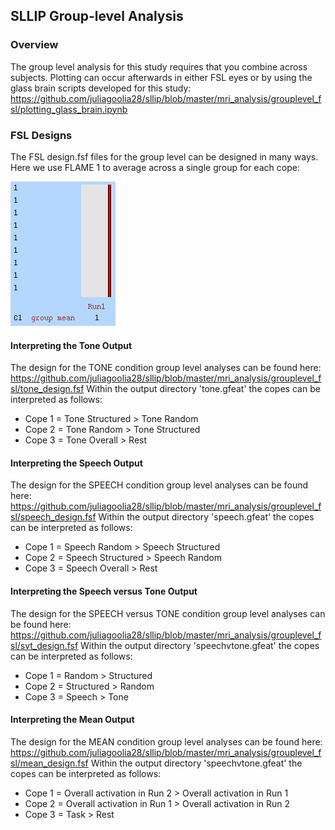 ## SLLIP Group-level Analysis

### Overview
The group level analysis for this study requires that you combine across subjects. Plotting can occur afterwards in either FSL eyes or by using the glass brain scripts developed for this study: <https://github.com/juliagoolia28/sllip/blob/master/mri_analysis/grouplevel_fsl/plotting_glass_brain.ipynb>

### FSL Designs
The FSL design.fsf files for the group level can be designed in many ways. Here we use FLAME 1 to average across a single group for each cope:

![Overall design](https://github.com/juliagoolia28/sllip/blob/master/mri_analysis/grouplevel_fsl/grouplevel_design.png)

#### Interpreting the Tone Output
The design for the TONE condition group level analyses can be found here: <https://github.com/juliagoolia28/sllip/blob/master/mri_analysis/grouplevel_fsl/tone_design.fsf>
Within the output directory 'tone.gfeat' the copes can be interpreted as follows:
- Cope 1 = Tone Structured > Tone Random
- Cope 2 = Tone Random > Tone Structured
- Cope 3 = Tone Overall > Rest

#### Interpreting the Speech Output
The design for the SPEECH condition group level analyses can be found here: <https://github.com/juliagoolia28/sllip/blob/master/mri_analysis/grouplevel_fsl/speech_design.fsf>
Within the output directory 'speech.gfeat' the copes can be interpreted as follows:
- Cope 1 = Speech Random > Speech Structured
- Cope 2 = Speech Structured > Speech Random 
- Cope 3 = Speech Overall > Rest

#### Interpreting the Speech versus Tone Output
The design for the SPEECH versus TONE condition group level analyses can be found here: <https://github.com/juliagoolia28/sllip/blob/master/mri_analysis/grouplevel_fsl/svt_design.fsf>
Within the output directory 'speechvtone.gfeat' the copes can be interpreted as follows:
- Cope 1 = Random > Structured
- Cope 2 = Structured > Random 
- Cope 3 = Speech > Tone

#### Interpreting the Mean Output
The design for the MEAN condition group level analyses can be found here: <https://github.com/juliagoolia28/sllip/blob/master/mri_analysis/grouplevel_fsl/mean_design.fsf>
Within the output directory 'speechvtone.gfeat' the copes can be interpreted as follows:
- Cope 1 = Overall activation in Run 2 > Overall activation in Run 1
- Cope 2 = Overall activation in Run 1 > Overall activation in Run 2
- Cope 3 = Task > Rest
